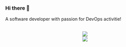 ### Hi there 👋

<!--
**vruggeri/vruggeri** is a ✨ _special_ ✨ repository because its `README.md` (this file) appears on your GitHub profile.

Here are some ideas to get you started:

- 🔭 I’m currently working on ...
- 🌱 I’m currently learning ...
- 👯 I’m looking to collaborate on ...
- 🤔 I’m looking for help with ...
- 💬 Ask me about ...
- 📫 How to reach me: ...
- 😄 Pronouns: ...
- ⚡ Fun fact: ...
-->
A software developer with passion for DevOps activitie!

<br />
  <div align="center">
    <img src="https://github-readme-stats.vercel.app/api/top-langs/?username=vruggeri&layout=compact&theme=algolia" />
     <br />
    <img src="https://github-readme-stats.vercel.app/api?username=vruggeri&show_icons=true&count_private=true&theme=algolia" />
  </div>
<br />
